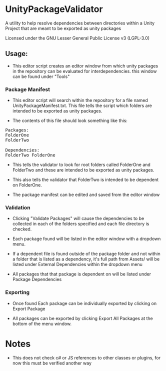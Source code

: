 # UnityPackageValidator
A utility to help resolve dependencies between directories within a Unity Project that are meant to be exported as unity packages

Licensed under the GNU Lesser General Public License v3 (LGPL-3.0)

## Usage:

 - This editor script creates an editor window from which unity packages in the repository can be evaluated for interdependencies. this window can be found under "Tools"

### Package Manifest  

 - This editor script will search within the repository for a file named UnityPackageManifest.txt. This file tells the script which folders are intended to be exported as unity packages.

 - The contents of this file should look something like this:
 
<pre>
Packages:
FolderOne
FolderTwo

Dependencies:
FolderTwo FolderOne
</pre>

 - This tells the validator to look for root folders called FolderOne and FolderTwo and these are intended to be exported as unity packages.

 - This also tells the validator that FolderTwo is intended to be dependent on FolderOne.

 - The package manifest can be edited and saved from the editor window

### Validation

 - Clicking "Validate Packages" will cause the dependencies to be collected in each of the folders specified and each file directory is checked.

 - Each package found will be listed in the editor window with a dropdown menu.

 - If a dependent file is found outside of the package folder and not within a folder that is listed as a dependency, it's full path from Assets/ will be listed under External Dependencies within the dropdown menu

 - All packages that that package is dependent on will be listed under Package Dependencies

### Exporting

 - Once found Each package can be individually exported by clicking on Export Package

 - All packages can be exported by clicking Export All Packages at the bottom of the menu window. 
 
# Notes

 - This does not check c# or JS references to other classes or plugins, for now this must be verified another way
